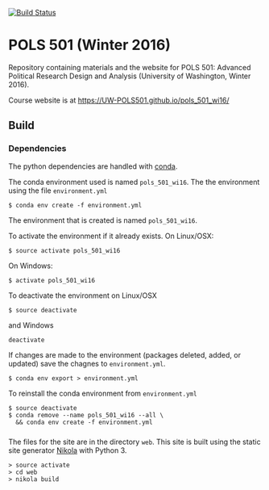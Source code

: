 [![Build Status](https://travis-ci.org/UW-POLS501/pols_501_wi16.svg?branch=master)](https://travis-ci.org/UW-POLS501/pols_501_wi16)

# POLS 501 (Winter 2016)

Repository containing materials and the website for POLS 501: Advanced Political Research Design and Analysis (University of Washington, Winter 2016).

Course website is at https://UW-POLS501.github.io/pols_501_wi16/

## Build


### Dependencies

The python dependencies are handled with [conda](http://conda.pydata.org/docs/using/envs.html#export-the-environment-file).

The conda environment used is named `pols_501_wi16`.
The the environment using the file `environment.yml`
``` shell
$ conda env create -f environment.yml
```
The environment that is created is named `pols_501_wi16`.

To activate the environment if it already exists.
On Linux/OSX:
``` shell
$ source activate pols_501_wi16
```
On Windows:
``` shell
$ activate pols_501_wi16
```

To deactivate the environment on Linux/OSX
``` shell
$ source deactivate 
```
and Windows
``` shell
deactivate
```

If changes are made to the environment (packages deleted, added, or updated) save the chagnes to `environment.yml`.
``` shell
$ conda env export > environment.yml
```
To reinstall the conda environment from `environment.yml`

``` shell
$ source deactivate
$ conda remove --name pols_501_wi16 --all \
  && conda env create -f environment.yml
```

### 

The files for the site are in the directory `web`.
This site is built using the static site generator [Nikola](http://getnikola.com/) with Python 3. 


```console
> source activate 
> cd web
> nikola build
```



<!--  LocalWords:  nikola cd venv python3 pyvenv txt pandoc citeproc
 -->

